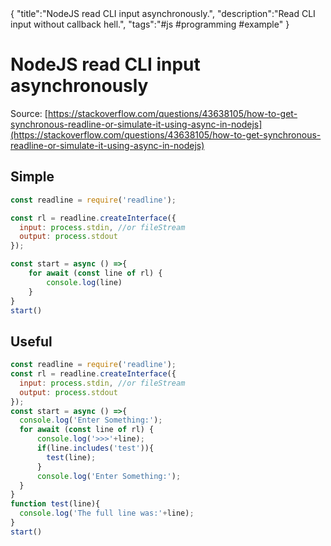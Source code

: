 <steelsky>
{
  "title":"NodeJS read CLI input asynchronously.",
  "description":"Read CLI input without callback hell.",
  "tags":"#js #programming #example"
}
</steelsky>

# NodeJS read CLI input asynchronously

Source: [https://stackoverflow.com/questions/43638105/how-to-get-synchronous-readline-or-simulate-it-using-async-in-nodejs](https://stackoverflow.com/questions/43638105/how-to-get-synchronous-readline-or-simulate-it-using-async-in-nodejs)

## Simple

```javascript
const readline = require('readline');

const rl = readline.createInterface({
  input: process.stdin, //or fileStream 
  output: process.stdout
});

const start = async () =>{
    for await (const line of rl) {
        console.log(line)
    }
}
start()
```

## Useful

```javascript
const readline = require('readline');
const rl = readline.createInterface({
  input: process.stdin, //or fileStream 
  output: process.stdout
});
const start = async () =>{
  console.log('Enter Something:');
  for await (const line of rl) {
      console.log('>>>'+line);
      if(line.includes('test')){
        test(line);
      }
      console.log('Enter Something:');
  }
}
function test(line){
  console.log('The full line was:'+line);
}
start()
```